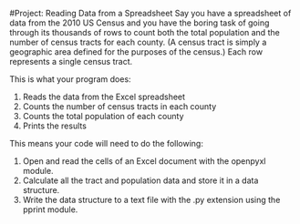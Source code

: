 #Project: Reading Data from a Spreadsheet
Say you have a spreadsheet of data from the 2010 US Census and you have the boring task of going through its thousands of rows to count both the total population and the number of census tracts for each county. (A census tract is simply a geographic area defined for the purposes of the census.) Each row represents a single census tract.

This is what your program does:
1. Reads the data from the Excel spreadsheet
2. Counts the number of census tracts in each county
3. Counts the total population of each county
4. Prints the results

This means your code will need to do the following:
1. Open and read the cells of an Excel document with the openpyxl module.
2. Calculate all the tract and population data and store it in a data structure.
3. Write the data structure to a text file with the .py extension using the pprint module.
